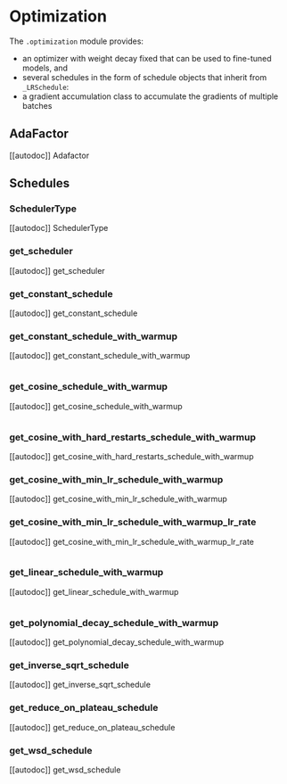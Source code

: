 <!--Copyright 2020 The HuggingFace Team. All rights reserved.

Licensed under the Apache License, Version 2.0 (the "License"); you may not use this file except in compliance with
the License. You may obtain a copy of the License at

http://www.apache.org/licenses/LICENSE-2.0

Unless required by applicable law or agreed to in writing, software distributed under the License is distributed on
an "AS IS" BASIS, WITHOUT WARRANTIES OR CONDITIONS OF ANY KIND, either express or implied. See the License for the
specific language governing permissions and limitations under the License.

⚠️ Note that this file is in Markdown but contain specific syntax for our doc-builder (similar to MDX) that may not be
rendered properly in your Markdown viewer.

-->

# Optimization

The `.optimization` module provides:

- an optimizer with weight decay fixed that can be used to fine-tuned models, and
- several schedules in the form of schedule objects that inherit from `_LRSchedule`:
- a gradient accumulation class to accumulate the gradients of multiple batches

## AdaFactor

[[autodoc]] Adafactor

## Schedules

### SchedulerType

[[autodoc]] SchedulerType

### get_scheduler

[[autodoc]] get_scheduler

### get_constant_schedule

[[autodoc]] get_constant_schedule

### get_constant_schedule_with_warmup

[[autodoc]] get_constant_schedule_with_warmup

<img alt="" src="https://huggingface.co/datasets/huggingface/documentation-images/resolve/main/warmup_constant_schedule.png"/>

### get_cosine_schedule_with_warmup

[[autodoc]] get_cosine_schedule_with_warmup

<img alt="" src="https://huggingface.co/datasets/huggingface/documentation-images/resolve/main/warmup_cosine_schedule.png"/>

### get_cosine_with_hard_restarts_schedule_with_warmup

[[autodoc]] get_cosine_with_hard_restarts_schedule_with_warmup

### get_cosine_with_min_lr_schedule_with_warmup

[[autodoc]] get_cosine_with_min_lr_schedule_with_warmup

### get_cosine_with_min_lr_schedule_with_warmup_lr_rate

[[autodoc]] get_cosine_with_min_lr_schedule_with_warmup_lr_rate

<img alt="" src="https://huggingface.co/datasets/huggingface/documentation-images/resolve/main/warmup_cosine_hard_restarts_schedule.png"/>

### get_linear_schedule_with_warmup

[[autodoc]] get_linear_schedule_with_warmup

<img alt="" src="https://huggingface.co/datasets/huggingface/documentation-images/resolve/main/warmup_linear_schedule.png"/>

### get_polynomial_decay_schedule_with_warmup

[[autodoc]] get_polynomial_decay_schedule_with_warmup

### get_inverse_sqrt_schedule

[[autodoc]] get_inverse_sqrt_schedule

### get_reduce_on_plateau_schedule

[[autodoc]] get_reduce_on_plateau_schedule

### get_wsd_schedule

[[autodoc]] get_wsd_schedule
